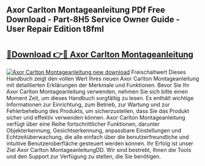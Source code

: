 ## Axor Carlton Montageanleitung PDf Free Download - Part-8H5 Service Owner Guide - User Repair Edition t8fmI

# <h2><a href="http://df6zup.blite.top/?on=Axor+Carlton+Montageanleitung">🔗Download 👉🔴 Axor Carlton Montageanleitung</a></h2>

[![Axor Carlton Montageanleitung new download](https://i.imgur.com/lujVjoI.png)](http://df6zup.blite.top/?on=Axor+Carlton+Montageanleitung)
Freischaltwert Dieses Handbuch zeigt den vollen Wert Ihres neuen Axor Carlton Montageanleitung mit detaillierten Erklärungen der Merkmale und Funktionen. Bevor Sie Ihr Axor Carlton Montageanleitung verwenden, nehmen Sie sich bitte einen Moment Zeit, um dieses Handbuch sorgfältig zu lesen. Es enthält wichtige Informationen zur Einrichtung, zum Betrieb, zur Wartung und zur Fehlerbehebung des Produkts, um sicherzustellen, dass Sie das Produkt sicher und effektiv verwenden können. Axor Carlton Montageanleitung verfügt über eine Reihe fortschrittlicher Funktionen, darunter Objekterkennung, Gesichtserkennung, anpassbare Einstellungen und Echtzeitüberwachung, die alle einfach über die benutzerfreundliche und intuitive Benutzeroberfläche gesteuert werden können. Ihr Erfolg ist unser Ziel Axor Carlton MontageanleitungDD. Wir sind bestrebt, Ihnen die Tools und den Support zur Verfügung zu stellen, die Sie benötigen.
